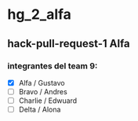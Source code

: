 # hg_2_alfa

## hack-pull-request-1 Alfa

### integrantes del team 9:

- [X] Alfa / Gustavo
- [ ] Bravo / Andres
- [ ] Charlie / Edwuard
- [ ] Delta / Alona
